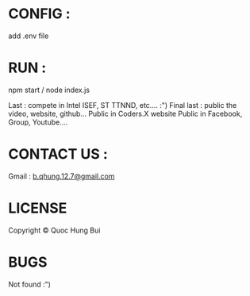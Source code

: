 # CONFIG : 
add .env file


# RUN :
npm start / node index.js

Last : compete in Intel ISEF, ST TTNND, etc.... :") 
Final last : public the video, website, github...
    Public in Coders.X website 
    Public in Facebook, Group, Youtube....

# CONTACT US :
Gmail : b.qhung.12.7@gmail.com

# LICENSE
Copyright © Quoc Hung Bui 


# BUGS
Not found :") 